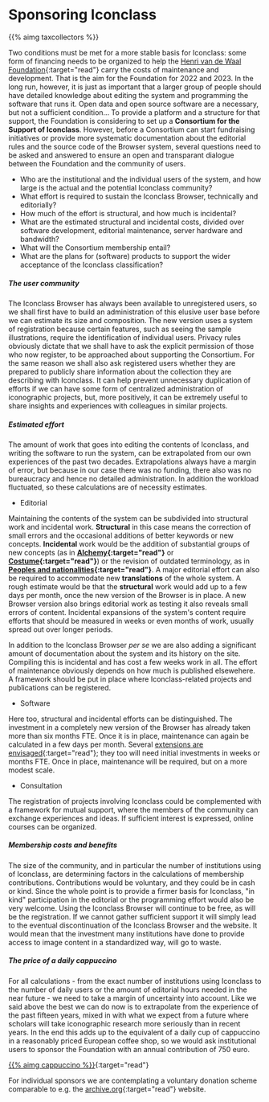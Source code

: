 <a name="sponsors"/>

# Sponsoring Iconclass

{{% aimg taxcollectors %}}

Two conditions must be met for a more stable basis for Iconclass: some form of financing needs to be organized to help the [Henri van de Waal Foundation](https://henrivandewaalfoundation.org/){:target="read"} carry the costs of maintenance and development. That is the aim for the Foundation for 2022 and 2023.
In the long run, however, it is just as important that a larger group of people should have detailed knowledge about editing the system and programming the software that runs it. Open data and open source software are a necessary, but not a sufficient condition...
To provide a platform and a structure for that support, the Foundation is considering to set up a __Consortium for the Support of Iconclass__. However, before a Consortium can start fundraising initiatives or provide more systematic documentation about the editorial rules and the source code of the Browser system, several questions need to be asked and answered to ensure an open and transparant dialogue between the Foundation and the community of users.

- Who are the institutional and the individual users of the system, and how large is the actual and the potential Iconclass community?
- What effort is required to sustain the Iconclass Browser, technically and editorially?
- How much of the effort is structural, and how much is incidental?
- What are the estimated structural and incidental costs, divided over software development, editorial maintenance, server hardware and bandwidth?
- What will the Consortium membership entail?
- What are the plans for (software) products to support the wider acceptance of the Iconclass classification?


##### The user community
The Iconclass Browser has always been available to unregistered users, so we shall first have to build an administration of this elusive user base before we can estimate its size and composition. The new version uses a system of registration because certain features, such as seeing the sample illustrations, require the identification of individual users. Privacy rules obviously dictate that we shall have to ask the explicit permission of those who now register, to be approached about supporting the Consortium.
For the same reason we shall also ask registered users whether they are prepared to publicly share information about the collection they are describing with Iconclass. It can help prevent unnecessary duplication of efforts if we can have some form of centralized administration of iconographic projects, but, more positively, it can be extremely useful to share insights and experiences with colleagues in similar projects.

##### Estimated effort
The amount of work that goes into editing the contents of Iconclass, and writing the software to run the system, can be extrapolated from our own experiences of the past two decades. Extrapolations always have a margin of error, but because in our case there was no funding, there also was no bureaucracy and hence no detailed administration. In addition the workload fluctuated, so these calculations are of necessity estimates.

- Editorial

Maintaining the contents of the system can be subdivided into structural work and incidental work. __Structural__ in this case means the correction of small errors and the occasional additions of better keywords or new concepts. __Incidental__ work would be the addition of substantial groups of new concepts (as in __[Alchemy](https://test.iconclass.org/49E39){:target="read"}__ or __[Costume](https://test.iconclass.org/41D2){:target="read"}__) or the revision of outdated terminology, as in __[Peoples and nationalities](https://test.iconclass.org/32B3){:target="read"}__. A major editorial effort can also be required to accommodate new __translations__ of the whole system. A rough estimate would be that the __structural__ work would add up to a few days per month, once the new version of the Browser is in place. A new Browser version also brings editorial work as testing it also reveals small errors of content.
Incidental expansions of the system's content require efforts that should be measured in weeks or even months of work, usually spread out over longer periods.

In addition to the Iconclass Browser _per se_ we are also adding a significant amount of documentation about the system and its history on the site. Compiling this is incidental and has cost a few weeks work in all. The effort of maintenance obviously depends on how much is published elsewehere. A framework should be put in place where Iconclass-related projects and publications can be registered.

- Software

Here too, structural and incidental efforts can be distinguished. The investment in a completely new version of the Browser has already taken more than six months FTE. Once it is in place, maintenance can again be calculated in a few days per month. Several [extensions are envisaged](https://henrivandewaalfoundation.org/iconclassprospectus.pdf){:target="read"}; they too will need initial investments in weeks or months FTE. Once in place, maintenance will be required, but on a more modest scale.

- Consultation

The registration of projects involving Iconclass could be complemented with a framework for mutual support, where the members of the community can exchange experiences and ideas. If sufficient interest is expressed, online courses can be organized.


##### Membership costs and benefits

The size of the community, and in particular the number of institutions using of Iconclass, are determining factors in the calculations of membership contributions. Contributions would be voluntary, and they could be in cash or kind. Since the whole point is to provide a firmer basis for Iconclass, "in kind" participation in the editorial or the programming effort would also be very welcome.
Using the Iconclass Browser will continue to be free, as will be the registration.
If we cannot gather sufficient support it will simply lead to the eventual discontinuation of the Iconclass Browser and the website. It would mean that the investment many institutions have done to provide access to image content in a standardized way, will go to waste.

##### The price of a daily cappuccino

For all calculations - from the exact number of institutions using Iconclass to the number of daily users or the amount of editorial hours needed in the near future - we need to take a margin of uncertainty into account. Like we said above the best we can do now is to extrapolate from the experience of the past fifteen years, mixed in with what we expect from a future where scholars will take iconographic research more seriously than in recent years.
In the end this adds up to the equivalent of a daily cup of cappuccino in a reasonably priced European coffee shop, so we would ask institutional users to sponsor the Foundation with an annual contribution of 750 euro.

[{{% aimg cappuccino %}}](https://henrivandewaalfoundation.org/BeleidsplanHvdW2022_en.pdf){:target="read"}

For individual sponsors we are contemplating a voluntary donation scheme comparable to e.g. the [archive.org](https://archive.org/){:target="read"} website.
